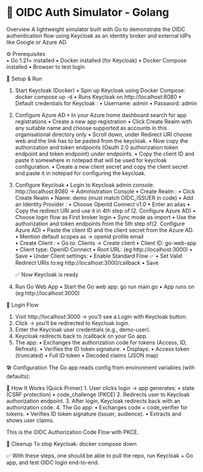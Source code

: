 # 🔑 OIDC Auth Simulator - Golang

Overview
A lightweight simulator built with Go to demonstrate the OIDC authentication flow using Keycloak as an identity broker and external IdPs like Google or Azure AD.

⚙️ Prerequisites <br>
	 •	Go 1.21+ installed
	 •	Docker installed (for Keycloak)
	 •	Docker Compose installed
	 •	Browser to test login

🚀 Setup & Run
  1. Start Keycloak (Docker)
     • Spin up Keycloak using Docker Compose: docker compose up -d
     • Runs Keycloak on http://localhost:8080
     • Default credentials for Keycloak :
  	    •	Username: admin
  	    •	Password: admin
      
  2. Configure Azure AD 
     • In your Azure home dashboard search for app registrations
     • Create a new app registration
     • Click Create Realm with any suitable name and choose supported as accounts in this organisational directory only
     • Scroll down, under Redirect URI choose web and the link has to be pasted from the keycloak. 
     • Now copy the authorization and token endpoints (Oauth 2.0 authorization token endpoint and token endpoint) under endpoints.
     • Copy the client ID and paste it somewhere in notepad that will be used for keycloak configuration.
     • Create a new client secret and copy the client secret and paste it in notepad for configuring the keycloak. 
     
  3. Configure Keycloak
     • Login to Keycloak admin console: http://localhost:8080 → Administration Console
     • Create Realm :
        • Click Create Realm
        • Name: demo (must match OIDC_ISSUER in code)
     • Add an Identity Provider :
        • Choose OpenId Connect v1.0 
        • Enter an alias
        • Copy the redirect URI and use it in 4th step of (2. Configure Azure AD)
        • Choose login flow as First broker login
        • Sync mode as import
        • Use the authorization and token endpoints from the 5th step of(2. Configure Azure AD)
        • Paste the client ID and the client secret from the Azure AD.
        • Mention default scopes as -> openid profile email  
     • Create Client :
        •	Go to: Clients → Create client
	      •	Client ID: go-web-app
	      •	Client type: OpenID Connect
	      •	Root URL: (eg http://localhost:3000)
        •	Save
     • Under Client settings:
	      •	Enable Standard Flow ✅
	      •	Set Valid Redirect URIs to:eg http://localhost:3000/callback
        •	Save
     
      ✅ Now Keycloak is ready

  3. Run Go Web App
     • Start the Go web app: go run main.go
     • App runs on (eg http://localhost:3000)

🔐 Login Flow
  1.	Visit http://localhost:3000 → you’ll see a Login with Keycloak button.
  2.	Click → you’ll be redirected to Keycloak login.
  3.	Enter the Keycloak user credentials (e.g., demo-user).
  4.	Keycloak redirects back to /callback on your Go app.
  5.	The app:
    	•	Exchanges the authorization code for tokens (Access, ID, Refresh).
    	•	Verifies the ID token signature.
    	•	Displays:
    	•	Access token (truncated)
    	•	Full ID token
    	•	Decoded claims (JSON map)

🛠️ Configuration
   The Go app reads config from environment variables (with defaults):

📖 How It Works (Quick Primer)
	1.	User clicks login → app generates:
    	•	state (CSRF protection)
    	•	code_challenge (PKCE)
	2.	Redirects user to Keycloak authorization endpoint.
	3.	After login, Keycloak redirects back with an authorization code.
	4.	The Go app:
    	•	Exchanges code + code_verifier for tokens.
    	•	Verifies ID token signature (issuer, audience).
    	•	Extracts and shows user claims.

  This is the OIDC Authorization Code Flow with PKCE.

🧹 Cleanup
  To stop Keycloak: docker compose down

✅ With these steps, one should be able to pull the repo, run Keycloak + Go app, and test OIDC login end-to-end.
